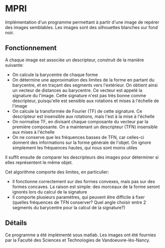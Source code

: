 # MPRI

Implémentation d'un programme permettant à partir d'une image de repérer des images semblables.
Les images sont des silhouettes blanches sur fond noir.

## Fonctionnement

A chaque image est associée un descripteur, construit de la manière suivante:
- On calcule la barycentre de chaque forme
- On détermine une approximation des limites de la forme en partant du barycentre, et en traçant des segments vers l'extérieur. On obtient ainsi un vecteur de distances au barycentre. Ce vecteur est appelé la signature du l'image. Cette signature n'est pas très bonne comme descripteur, puisqu'elle est sensible aux rotations et mises à l'échelle de l'image
- On calcule la transformée de Fourier (TF) de cette signature. Ce descripteur est insensible aux rotations, mais l'est à la mise à l'échelle
- On normalise TF, en divisant chaque composante du vecteur par la première composante. On a maintenant un descripteur (TFN) insensible aux mises à l'échelle
- On ne conserve que les fréquences basses de TFN, car celles-ci donnent des informations sur la forme générale de l'objet. On ignore simplement les fréquences hautes, qui nous sont moins utiles

Il suffit ensuite de comparer les descripteurs des images pour déterminer si elles représentent le même objet.

Cet algorithme comporte des limites, en particulier:
- Il fonctionne correctement sur des formes convexes, mais pas sur des formes concaves. La raison est simple: des morceaux de la forme seront ignorés lors du calcul de la signature
- Il comporte plusieurs paramètres, qui peuvent être difficile à fixer (quelles fréquences de TFN conserver? Quel angle choisir entre 2 segments du barycentre pour la calcul de la signature?)


## Détails

Ce programme a été implémenté sous matlab.
Les images ont été fournies par la Faculté des Sciences et Technologies de Vandoeuvre-lès-Nancy.
